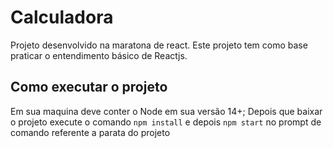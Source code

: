 # Calculadora
Projeto desenvolvido na maratona de react.
Este projeto tem como base praticar o entendimento básico de Reactjs.

## Como executar o projeto
Em sua maquina deve conter o Node em sua versão 14+;
Depois que baixar o projeto execute o comando `npm install` e depois `npm start` no prompt de comando referente a parata do projeto 